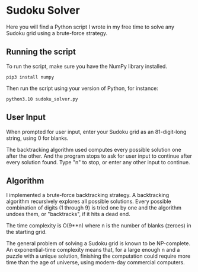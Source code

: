 # Sudoku Solver

Here you will find a Python script I wrote in my free time to solve any Sudoku grid using a brute-force strategy.

## Running the script

To run the script, make sure you have the NumPy library installed.

```
pip3 install numpy
```

Then run the script using your version of Python, for instance:

```
python3.10 sudoku_solver.py
```
## User Input

When prompted for user input, enter your Sudoku grid as an 81-digit-long string, using 0 for blanks.

The backtracking algorithm used computes every possible solution one after the other. And the program stops to ask for user input to continue after every solution found.
Type "n" to stop, or enter any other input to continue.

## Algorithm

I implemented a brute-force backtracking strategy. A backtracking algorithm recursively explores all possible solutions. Every possible combination of digits (1 through 9) is tried one by one and the algorithm undoes them, or "backtracks", if it hits a dead end.

The time complexity is O(9**n) where n is the number of blanks (zeroes) in the starting grid.

The general problem of solving a Sudoku grid is known to be NP-complete. An exponential-time complexity means that, for a large enough n and a puzzle with a unique solution, finishing the computation could require more time than the age of universe, using modern-day commercial computers.

